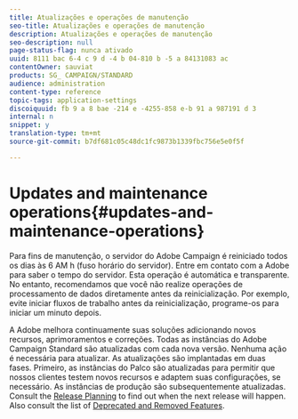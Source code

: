 ```yaml
---
title: Atualizações e operações de manutenção
seo-title: Atualizações e operações de manutenção
description: Atualizações e operações de manutenção
seo-description: null
page-status-flag: nunca ativado
uuid: 8111 bac 6-4 c 9 d -4 b 04-810 b -5 a 84131083 ac
contentOwner: sauviat
products: SG_ CAMPAIGN/STANDARD
audience: administration
content-type: reference
topic-tags: application-settings
discoiquuid: fb 9 a 8 bae -214 e -4255-858 e-b 91 a 987191 d 3
internal: n
snippet: y
translation-type: tm+mt
source-git-commit: b7df681c05c48dc1fc9873b1339fbc756e5e0f5f

---
```



# Updates and maintenance operations{#updates-and-maintenance-operations}

Para fins de manutenção, o servidor do Adobe Campaign é reiniciado todos os dias às 6 AM h (fuso horário do servidor). Entre em contato com a Adobe para saber o tempo do servidor. Esta operação é automática e transparente. No entanto, recomendamos que você não realize operações de processamento de dados diretamente antes da reinicialização. Por exemplo, evite iniciar fluxos de trabalho antes da reinicialização, programe-os para iniciar um minuto depois.

A Adobe melhora continuamente suas soluções adicionando novos recursos, aprimoramentos e correções. Todas as instâncias do Adobe Campaign Standard são atualizadas com cada nova versão. Nenhuma ação é necessária para atualizar. As atualizações são implantadas em duas fases. Primeiro, as instâncias do Palco são atualizadas para permitir que nossos clientes testem novos recursos e adaptem suas configurações, se necessário. As instâncias de produção são subsequentemente atualizadas. Consult the [Release Planning](https://helpx.adobe.com/campaign/kb/acs-release-planning.html) to find out when the next release will happen. Also consult the list of [Deprecated and Removed Features](https://helpx.adobe.com/campaign/kb/acs-deprecated-and-removed-features.html).
